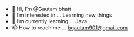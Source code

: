 - 👋 Hi, I’m @Gautam bhatt
- 👀 I’m interested in ... Learning new things 
- 🌱 I’m currently learning ... Java
- 📫 How to reach me ... bgautam901@gmail.com
<!---
Gautam-bhatt-901/Gautam-bhatt-901 is a ✨ special ✨ repository because its `README.md` (this file) appears on your GitHub profile.
You can click the Preview link to take a look at your changes.
--->

